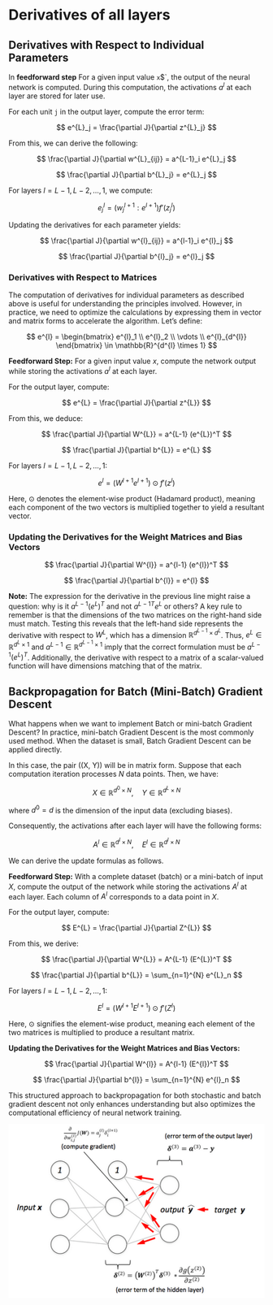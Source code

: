 # Derivatives of all layers

## Derivatives with Respect to Individual Parameters

In **feedforward step** For a given input value `x`$`, the output of the neural network is computed. During this computation, the activations $a^l$ at each layer are stored for later use.

For each unit `j` in the output layer, compute the error term:

$$
e^{L}_j = \frac{\partial J}{\partial z^{L}_j}
$$

From this, we can derive the following:

$$
\frac{\partial J}{\partial w^{L}_{ij}} = a^{L-1}_i e^{L}_j
$$

$$
\frac{\partial J}{\partial b^{L}_j} = e^{L}_j
$$

For layers $l = L-1, L-2, \ldots, 1$, we compute:

$$
e^{l}_j = \left( w^{l+1}_j : e^{l+1} \right) f'(z^{l}_j)
$$

Updating the derivatives for each parameter yields:

$$
\frac{\partial J}{\partial w^{l}_{ij}} = a^{l-1}_i e^{l}_j
$$

$$
\frac{\partial J}{\partial b^{l}_j} = e^{l}_j
$$

### Derivatives with Respect to Matrices

The computation of derivatives for individual parameters as described above is useful for understanding the principles involved. However, in practice, we need to optimize the calculations by expressing them in vector and matrix forms to accelerate the algorithm. Let’s define:

$$
e^{l} = \begin{bmatrix} e^{l}_1 \\ e^{l}_2 \\ \vdots \\ e^{l}_{d^{l}} \end{bmatrix} \in \mathbb{R}^{d^{l} \times 1}
$$

**Feedforward Step:** For a given input value $x$, compute the network output while storing the activations $a^{l}$ at each layer.

For the output layer, compute:

$$
e^{L} = \frac{\partial J}{\partial z^{L}}
$$

From this, we deduce:

$$
\frac{\partial J}{\partial W^{L}} = a^{L-1} (e^{L})^T
$$

$$
\frac{\partial J}{\partial b^{L}} = e^{L}
$$

For layers $l = L-1, L-2, \ldots, 1$:

$$
e^{l} = \left( W^{l+1} e^{l+1} \right) \odot f'(z^{l})
$$

Here, $\odot$ denotes the element-wise product (Hadamard product), meaning each component of the two vectors is multiplied together to yield a resultant vector.

### Updating the Derivatives for the Weight Matrices and Bias Vectors

$$
\frac{\partial J}{\partial W^{l}} = a^{l-1} (e^{l})^T
$$

$$
\frac{\partial J}{\partial b^{l}} = e^{l}
$$

**Note:** The expression for the derivative in the previous line might raise a question: why is it $a^{L-1} (e^{L})^T$ and not $a^{L-1T} e^{L}$ or others? A key rule to remember is that the dimensions of the two matrices on the right-hand side must match. Testing this reveals that the left-hand side represents the derivative with respect to $W^{L}$, which has a dimension $\mathbb{R}^{d^{L-1} \times d^{L}}$. Thus, $e^{L} \in \mathbb{R}^{d^{L} \times 1}$ and $a^{L-1} \in \mathbb{R}^{d^{L-1} \times 1}$ imply that the correct formulation must be $a^{L-1} (e^{L})^T$. Additionally, the derivative with respect to a matrix of a scalar-valued function will have dimensions matching that of the matrix.

## Backpropagation for Batch (Mini-Batch) Gradient Descent

What happens when we want to implement Batch or mini-batch Gradient Descent? In practice, mini-batch Gradient Descent is the most commonly used method. When the dataset is small, Batch Gradient Descent can be applied directly.

In this case, the pair \((X, Y)\) will be in matrix form. Suppose that each computation iteration processes $N$ data points. Then, we have:

$$
X \in \mathbb{R}^{d^{0} \times N}, \quad Y \in \mathbb{R}^{d^{L} \times N}
$$

where $d^{0} = d$ is the dimension of the input data (excluding biases).

Consequently, the activations after each layer will have the following forms:

$$
A^{l} \in \mathbb{R}^{d^{l} \times N}, \quad E^{l} \in \mathbb{R}^{d^{l} \times N}
$$

We can derive the update formulas as follows.

**Feedforward Step:** With a complete dataset (batch) or a mini-batch of input $X$, compute the output of the network while storing the activations $A^{l}$ at each layer. Each column of $A^{l}$ corresponds to a data point in $X$.

For the output layer, compute:

$$
E^{L} = \frac{\partial J}{\partial Z^{L}}
$$

From this, we derive:

$$
\frac{\partial J}{\partial W^{L}} = A^{L-1} (E^{L})^T
$$

$$
\frac{\partial J}{\partial b^{L}} = \sum_{n=1}^{N} e^{L}_n
$$

For layers $l = L-1, L-2, \ldots, 1$:

$$
E^{l} = \left( W^{l+1} E^{l+1} \right) \odot f'(Z^{l})
$$

Here, $\odot$ signifies the element-wise product, meaning each element of the two matrices is multiplied to produce a resultant matrix.

**Updating the Derivatives for the Weight Matrices and Bias Vectors:**

$$
\frac{\partial J}{\partial W^{l}} = A^{l-1} (E^{l})^T
$$

$$
\frac{\partial J}{\partial b^{l}} = \sum_{n=1}^{N} e^{l}_n
$$

This structured approach to backpropagation for both stochastic and batch gradient descent not only enhances understanding but also optimizes the computational efficiency of neural network training.

![Backpropagation](images/back.png)